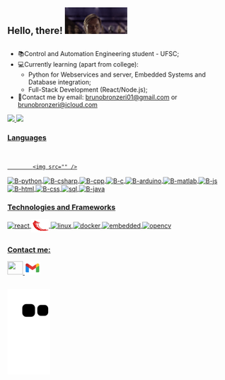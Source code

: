 ## Hello, there! <img display:flex height="60em" src="./kenobi.gif">
##
  - 📚Control and Automation Engineering student - UFSC;
  - 💻Currently learning (apart from college):
    - Python for Webservices and server, Embedded Systems and Database integration;
    - Full-Stack Development (React/Node.js);
  - 📧Contact me by email: brunobronzeri01@gmail.com or brunobronzeri@icloud.com

<!--
-->
<div align="left">
  <a href="https://github.com/brunobronzeri">
  <img height="180em" src="https://github-readme-stats.vercel.app/api?username=brunobronzeri&show_icons=true&theme=merko&include_all_commits=true&count_private=true"/>
  <img height="180em" src="https://github-readme-stats.vercel.app/api/top-langs/?username=brunobronzeri&layout=compact&langs_count=7&theme=merko"/>
</div>

### Languages
<div style="display: inline_block"><br>

            <img src="" />
          
  <img align="center" alt="B-python" height="35" width="45" src="https://cdn.jsdelivr.net/gh/devicons/devicon/icons/python/python-original.svg"/>
  <img align="center" alt="B-csharp" height="35" width="45" src="https://cdn.jsdelivr.net/gh/devicons/devicon@latest/icons/csharp/csharp-original.svg"/>
  <img align="center" alt="B-cpp" height="35" width="45" src="https://cdn.jsdelivr.net/gh/devicons/devicon/icons/cplusplus/cplusplus-original.svg"/>
  <img align="center" alt="B-c" height="35" width="45" src="https://cdn.jsdelivr.net/gh/devicons/devicon/icons/c/c-original.svg"/>
  <img align="center" alt="B-arduino" height="35" width="45" src="https://cdn.jsdelivr.net/gh/devicons/devicon/icons/arduino/arduino-original.svg"/>
  <img align="center" alt="B-matlab" height="35" width="45" src="https://cdn.jsdelivr.net/gh/devicons/devicon/icons/matlab/matlab-original.svg"/>
  <img align="center" alt="B-js" height="35" width="45" src="https://cdn.jsdelivr.net/gh/devicons/devicon/icons/javascript/javascript-original.svg"/>
  <img align="center" alt="B-html" height="35" width="45" src="https://cdn.jsdelivr.net/gh/devicons/devicon/icons/html5/html5-original.svg"/>
  <img align="center" alt="B-css" height="35" width="45" src="https://cdn.jsdelivr.net/gh/devicons/devicon/icons/css3/css3-original.svg"/>
  <img align="center" alt="sql" height="30" width="40" src="https://cdn.jsdelivr.net/gh/devicons/devicon@latest/icons/azuresqldatabase/azuresqldatabase-original.svg" />
  <img align="center" alt="B-java" height="35" width="45" src="https://cdn.jsdelivr.net/gh/devicons/devicon@latest/icons/java/java-plain-wordmark.svg" />
          
</div>

### Technologies and Frameworks
<div style="display: inline_block" >
  <img align="center" alt="react" height="30" width="40" src="https://cdn.jsdelivr.net/gh/devicons/devicon@latest/icons/react/react-original.svg" />
  <img align="center" alt="flask" height="30" width="40" src="./flask_icon.png" />
<!--   <img align="center" alt="flask" height="30" width="40" src="https://cdn.jsdelivr.net/gh/devicons/devicon@latest/icons/flask/flask-original.svg" /> -->
  <img align="center" alt="linux" height="30" width="40" src="https://cdn.jsdelivr.net/gh/devicons/devicon@latest/icons/linux/linux-original.svg" />
  <img align="center" alt="docker" height="30" width="40" src="https://cdn.jsdelivr.net/gh/devicons/devicon@latest/icons/docker/docker-original.svg"/>
  <img align="center" alt="embedded" height="30" width="40"  src="https://cdn.jsdelivr.net/gh/devicons/devicon@latest/icons/embeddedc/embeddedc-original.svg" />
  <img align="center" alt="opencv" height="30" width="45" src="https://cdn.jsdelivr.net/gh/devicons/devicon@latest/icons/opencv/opencv-original.svg" />          
</div>

##
### Contact me:
<div>
  <a href="https://www.linkedin.com/in/bruno-bueno-bronzeri-261b51219/" target="_blank">
    <img height="30" width="35" src="https://cdn.jsdelivr.net/gh/devicons/devicon@latest/icons/linkedin/linkedin-original.svg" />
  </a>
  <a href="mailto:brunobronzeri01@gmail.com">
    <img height="30" width="35" src="./gmail_icon.png"/>
  </a>
<!--   <a href="https://instagram.com/bruno.bronzeri" target="_blank"><img src="https://img.shields.io/badge/-Instagram-%23E4405F?style=for-the-badge&logo=instagram&logoColor=white" target="_blank"></a>
  <a>|</a>
  <a href="https://www.youtube.com/channel/UCyD1su6klj-CQiamXdcwKUw" target="_blank"><img src="https://img.shields.io/badge/YouTube-FF0000?style=for-the-     badge&logo=youtube&logoColor=white" target="_blank"></a> -->
</div>
  
  ##
  
![Snake animation](https://github.com/BrunoBronzeri/BrunoBronzeri/blob/output/github-contribution-grid-snake.svg)
